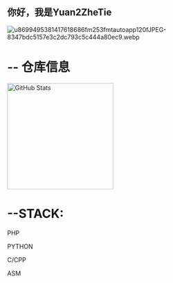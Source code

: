 ## 你好，我是Yuan2ZheTie

![u8699495381417618686fm253fmtautoapp120fJPEG-8347bdc5157e3c2dc793c5c444a80ec9.webp](https://t.tutu.to/img/IH0Ke)

# -- 仓库信息
<div align="left">
  <img 
    height="245px" 
    src="https://github-readme-stats.vercel.app/api?username=JasonHan2009&hide_title=true&hide_border=true&show_icons=true&line_height=21&text_color=000&icon_color=000&bg_color=0,f5f5f5,e0e0e0&theme=graywhite&layout=compact" 
    alt="GitHub Stats" 
  />
</div>


# --STACK:

PHP

PYTHON

C/CPP

ASM

